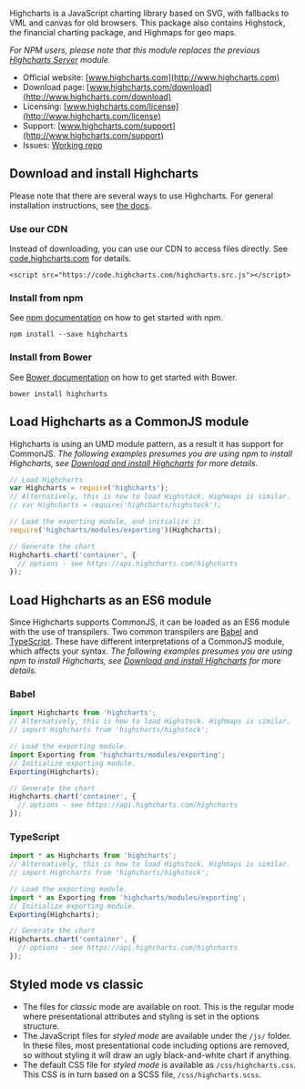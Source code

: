 Highcharts is a JavaScript charting library based on SVG, with fallbacks to VML and canvas for old browsers. This package also contains Highstock, the financial charting package, and Highmaps for geo maps.

_For NPM users, please note that this module replaces the previous [Highcharts Server](https://www.npmjs.com/package/highcharts-server) module._

* Official website: [www.highcharts.com](http://www.highcharts.com)
* Download page: [www.highcharts.com/download](http://www.highcharts.com/download)
* Licensing: [www.highcharts.com/license](http://www.highcharts.com/license)
* Support: [www.highcharts.com/support](http://www.highcharts.com/support)
* Issues: [Working repo](https://github.com/highcharts/highcharts/issues)

## Download and install Highcharts
Please note that there are several ways to use Highcharts. For general installation instructions, see [the docs](http://www.highcharts.com/docs/getting-started/installation).
### Use our CDN
Instead of downloading, you can use our CDN to access files directly. See [code.highcharts.com](https://code.highcharts.com) for details.
```
<script src="https://code.highcharts.com/highcharts.src.js"></script>
```
### Install from npm
See [npm documentation](https://docs.npmjs.com/) on how to get started with npm.
```
npm install --save highcharts
```

### Install from Bower
See [Bower documentation](https://bower.io/) on how to get started with Bower.
```
bower install highcharts
```

## Load Highcharts as a CommonJS module
Highcharts is using an UMD module pattern, as a result it has support for CommonJS.
*The following examples presumes you are using npm to install Highcharts, see [Download and install Highcharts](#download-and-install-highcharts) for more details.*
```js
// Load Highcharts
var Highcharts = require('highcharts');
// Alternatively, this is how to load Highstock. Highmaps is similar.
// var Highcharts = require('highcharts/highstock');

// Load the exporting module, and initialize it.
require('highcharts/modules/exporting')(Highcharts);

// Generate the chart
Highcharts.chart('container', {
  // options - see https://api.highcharts.com/highcharts
});
```

## Load Highcharts as an ES6 module
Since Highcharts supports CommonJS, it can be loaded as an ES6 module with the use of transpilers. Two common transpilers are [Babel](https://babeljs.io/) and [TypeScript](https://www.typescriptlang.org/). These have different interpretations of a CommonJS module, which affects your syntax.
*The following examples presumes you are using npm to install Highcharts, see [Download and install Highcharts](#download-and-install-highcharts) for more details.*
### Babel
```js
import Highcharts from 'highcharts';
// Alternatively, this is how to load Highstock. Highmaps is similar.
// import Highcharts from 'highcharts/highstock';

// Load the exporting module.
import Exporting from 'highcharts/modules/exporting';
// Initialize exporting module.
Exporting(Highcharts);

// Generate the chart
Highcharts.chart('container', {
  // options - see https://api.highcharts.com/highcharts
});
```
### TypeScript
```js
import * as Highcharts from 'highcharts';
// Alternatively, this is how to load Highstock. Highmaps is similar.
// import Highcharts from 'highcharts/highstock';

// Load the exporting module.
import * as Exporting from 'highcharts/modules/exporting';
// Initialize exporting module.
Exporting(Highcharts);

// Generate the chart
Highcharts.chart('container', {
  // options - see https://api.highcharts.com/highcharts
});
```

## Styled mode vs classic 
* The files for _classic_ mode are available on root. This is the regular mode
where presentational attributes and styling is set in the options structure.
* The JavaScript files for _styled mode_ are available under the `/js/` folder.
In these files, most presentational code including options are removed, so
without styling it will draw an ugly black-and-white chart if anything.
* The default CSS file for _styled mode_ is available as `/css/highcharts.css`.
This CSS is in turn based on a SCSS file, `/css/highcharts.scss`.


